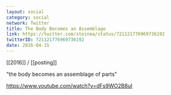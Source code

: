 ```yaml
---
layout: social
category: social
network: Twitter
title: The Body Becomes an Assemblage
link: https://twitter.com/steinea/status/721121776969736192
twitterID: 721121776969736192
date: 2016-04-15
---
```


[[2016]] / [[posting]]

"the body becomes an assemblage of parts"

<https://www.youtube.com/watch?v=dFs9WO2B8uI>
